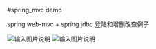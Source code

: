 #spring_mvc demo

spring web-mvc + spring jdbc 登陆和增删改查例子

![输入图片说明](http://git.oschina.net/uploads/images/2016/0302/095602_63218cbe_19010.png "在这里输入图片标题")
![输入图片说明](http://git.oschina.net/uploads/images/2016/0302/095615_b07bdfee_19010.png "在这里输入图片标题")